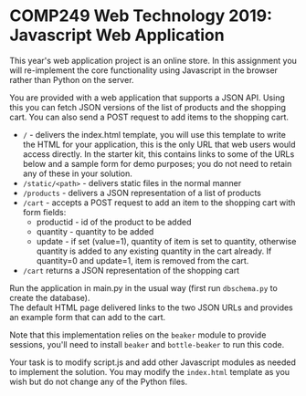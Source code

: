 COMP249 Web Technology 2019: Javascript Web Application
===

This year's web application project is an online store.  In this assignment you will 
re-implement the core functionality using Javascript in the browser rather than 
Python on the server. 

You are provided with a web application that supports a JSON API. Using this you can fetch
JSON versions of the list of products and the shopping cart.  You can also send a
POST request to add items to the shopping cart. 

  * `/` - delivers the index.html template, you will use this template to write the HTML for your application, this is the only URL that web users would access directly.  In the starter kit, this contains links to some of the URLs below and a sample form for demo purposes; you do not need to retain any of these in your solution.
  * `/static/<path>` - delivers static files in the normal manner
  * `/products` - delivers a JSON representation of a list of products
  * `/cart` - accepts a POST request to add an item to the shopping cart with form fields:
      * productid - id of the product to be added
      * quantity - quantity to be added
      * update - if set (value=1), quantity of item is set to quantity, otherwise quantity is added to any existing quantity in the cart already. If quantity=0 and update=1, item is removed from the cart.
  * `/cart` returns a JSON representation of the shopping cart

Run the application in main.py in the usual way (first run `dbschema.py` to create the database).  
The default HTML page delivered links to the two
JSON URLs and provides an example form that can add to the cart.  

Note that this implementation relies on the `beaker` module to provide sessions, you'll need to install
`beaker` and `bottle-beaker` to run this code.  

Your task is to modify script.js and add other Javascript modules as needed to implement the solution.  You may modify
the `index.html` template as you wish but do not change any of the Python files.  